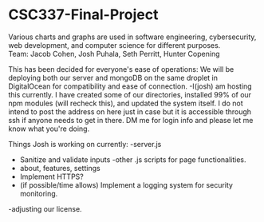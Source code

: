 # CSC337-Final-Project
 Various charts and graphs are used in software engineering, cybersecurity, web development, and computer science for different purposes.  
 Team: Jacob Cohen, Josh Puhala, Seth Perritt, Hunter Copening

This has been decided for everyone's ease of operations:
We will be deploying both our server and mongoDB on the same droplet in DigitalOcean for compatibility and ease of connection.
   -I(josh) am hosting this currently. I have created some of our directories, installed 99% of our npm modules (will recheck this), and updated the system itself.
   I do not intend to post the address on here just in case but it is accessible through ssh if anyone needs to get in there. DM me for login info and please 
   let me know what you're doing. 

Things Josh is working on currently: 
-server.js
   - Sanitize and validate inputs
-other .js scripts for page functionalities.
   - about, features, settings
- Implement HTTPS?
- (if possible/time allows) Implement a logging system 
    for security monitoring.

-adjusting our license.
